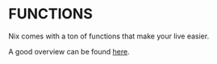 
# FUNCTIONS

Nix comes with a ton of functions that
make your live easier.

A good overview can be found 
[here]( https://storage.googleapis.com/files.tazj.in/nixdoc/manual.html#sec-functions-library).
